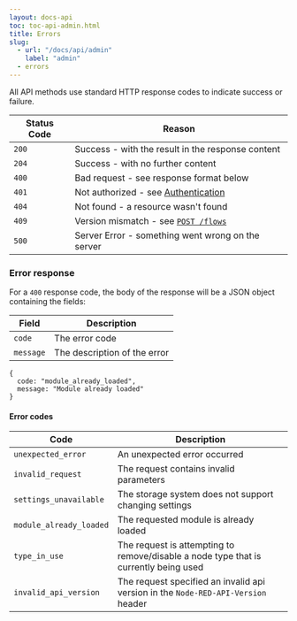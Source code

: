 ```yaml
---
layout: docs-api
toc: toc-api-admin.html
title: Errors
slug:
  - url: "/docs/api/admin"
    label: "admin"
  - errors
---
```


All API methods use standard HTTP response codes to indicate success or failure.

Status Code | Reason
------------|------------------
`200`       | Success - with the result in the response content
`204`       | Success - with no further content
`400`       | Bad request - see response format below
`401`       | Not authorized - see [Authentication](oauth)
`404`       | Not found - a resource wasn't found
`409`       | Version mismatch - see [`POST /flows`](methods/post/flows)
`500`       | Server Error - something went wrong on the server

### Error response

For a `400` response code, the body of the response will be a JSON object
containing the fields:

Field     | Description
----------|-----------------------
`code`    | The error code
`message` | The description of the error

    {
      code: "module_already_loaded",
      message: "Module already loaded"
    }

#### Error codes

Code                    | Description
------------------------|-----------------------
`unexpected_error`      | An unexpected error occurred
`invalid_request`       | The request contains invalid parameters
`settings_unavailable`  | The storage system does not support changing settings
`module_already_loaded` | The requested module is already loaded
`type_in_use`           | The request is attempting to remove/disable a node type that is currently being used
`invalid_api_version`       | The request specified an invalid api version in the `Node-RED-API-Version` header
